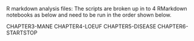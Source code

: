 R markdown analysis files:
The scripts are broken up in to 4 RMarkdown notebooks as below and need to be run in the order shown below.

CHAPTER3-MANE
CHAPTER4-LOEUF
CHAPTER5-DISEASE
CHAPTER6-STARTSTOP

